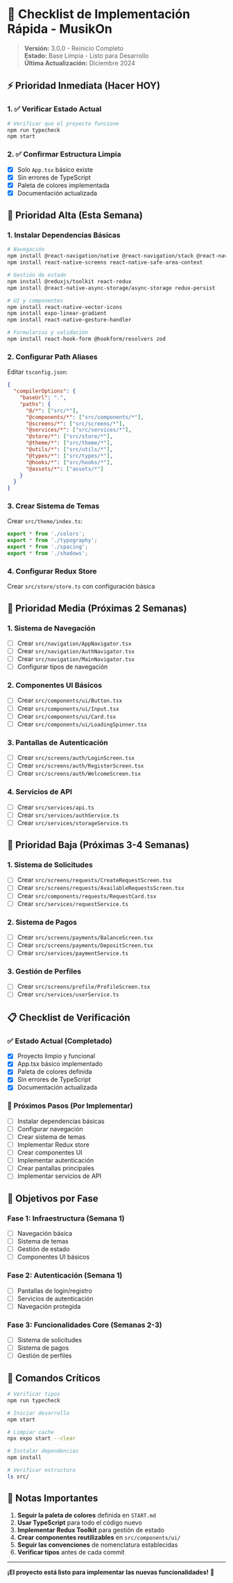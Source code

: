 # 🚀 Checklist de Implementación Rápida - MusikOn

> **Versión:** 3.0.0 - Reinicio Completo  
> **Estado:** Base Limpia - Listo para Desarrollo  
> **Última Actualización:** Diciembre 2024

## ⚡ Prioridad Inmediata (Hacer HOY)

### 1. ✅ Verificar Estado Actual
```bash
# Verificar que el proyecto funcione
npm run typecheck
npm start
```

### 2. ✅ Confirmar Estructura Limpia
- [x] Solo `App.tsx` básico existe
- [x] Sin errores de TypeScript
- [x] Paleta de colores implementada
- [x] Documentación actualizada

## 🔧 Prioridad Alta (Esta Semana)

### 1. Instalar Dependencias Básicas
```bash
# Navegación
npm install @react-navigation/native @react-navigation/stack @react-navigation/bottom-tabs
npm install react-native-screens react-native-safe-area-context

# Gestión de estado
npm install @reduxjs/toolkit react-redux
npm install @react-native-async-storage/async-storage redux-persist

# UI y componentes
npm install react-native-vector-icons
npm install expo-linear-gradient
npm install react-native-gesture-handler

# Formularios y validación
npm install react-hook-form @hookform/resolvers zod
```

### 2. Configurar Path Aliases
Editar `tsconfig.json`:
```json
{
  "compilerOptions": {
    "baseUrl": ".",
    "paths": {
      "@/*": ["src/*"],
      "@components/*": ["src/components/*"],
      "@screens/*": ["src/screens/*"],
      "@services/*": ["src/services/*"],
      "@store/*": ["src/store/*"],
      "@theme/*": ["src/theme/*"],
      "@utils/*": ["src/utils/*"],
      "@types/*": ["src/types/*"],
      "@hooks/*": ["src/hooks/*"],
      "@assets/*": ["assets/*"]
    }
  }
}
```

### 3. Crear Sistema de Temas
Crear `src/theme/index.ts`:
```typescript
export * from './colors';
export * from './typography';
export * from './spacing';
export * from './shadows';
```

### 4. Configurar Redux Store
Crear `src/store/store.ts` con configuración básica

## 🎨 Prioridad Media (Próximas 2 Semanas)

### 1. Sistema de Navegación
- [ ] Crear `src/navigation/AppNavigator.tsx`
- [ ] Crear `src/navigation/AuthNavigator.tsx`
- [ ] Crear `src/navigation/MainNavigator.tsx`
- [ ] Configurar tipos de navegación

### 2. Componentes UI Básicos
- [ ] Crear `src/components/ui/Button.tsx`
- [ ] Crear `src/components/ui/Input.tsx`
- [ ] Crear `src/components/ui/Card.tsx`
- [ ] Crear `src/components/ui/LoadingSpinner.tsx`

### 3. Pantallas de Autenticación
- [ ] Crear `src/screens/auth/LoginScreen.tsx`
- [ ] Crear `src/screens/auth/RegisterScreen.tsx`
- [ ] Crear `src/screens/auth/WelcomeScreen.tsx`

### 4. Servicios de API
- [ ] Crear `src/services/api.ts`
- [ ] Crear `src/services/authService.ts`
- [ ] Crear `src/services/storageService.ts`

## 🚀 Prioridad Baja (Próximas 3-4 Semanas)

### 1. Sistema de Solicitudes
- [ ] Crear `src/screens/requests/CreateRequestScreen.tsx`
- [ ] Crear `src/screens/requests/AvailableRequestsScreen.tsx`
- [ ] Crear `src/components/requests/RequestCard.tsx`
- [ ] Crear `src/services/requestService.ts`

### 2. Sistema de Pagos
- [ ] Crear `src/screens/payments/BalanceScreen.tsx`
- [ ] Crear `src/screens/payments/DepositScreen.tsx`
- [ ] Crear `src/services/paymentService.ts`

### 3. Gestión de Perfiles
- [ ] Crear `src/screens/profile/ProfileScreen.tsx`
- [ ] Crear `src/services/userService.ts`

## 📋 Checklist de Verificación

### ✅ Estado Actual (Completado)
- [x] Proyecto limpio y funcional
- [x] App.tsx básico implementado
- [x] Paleta de colores definida
- [x] Sin errores de TypeScript
- [x] Documentación actualizada

### 🔄 Próximos Pasos (Por Implementar)
- [ ] Instalar dependencias básicas
- [ ] Configurar navegación
- [ ] Crear sistema de temas
- [ ] Implementar Redux store
- [ ] Crear componentes UI
- [ ] Implementar autenticación
- [ ] Crear pantallas principales
- [ ] Implementar servicios de API

## 🎯 Objetivos por Fase

### Fase 1: Infraestructura (Semana 1)
- [ ] Navegación básica
- [ ] Sistema de temas
- [ ] Gestión de estado
- [ ] Componentes UI básicos

### Fase 2: Autenticación (Semana 1)
- [ ] Pantallas de login/registro
- [ ] Servicios de autenticación
- [ ] Navegación protegida

### Fase 3: Funcionalidades Core (Semanas 2-3)
- [ ] Sistema de solicitudes
- [ ] Sistema de pagos
- [ ] Gestión de perfiles

## 🚨 Comandos Críticos

```bash
# Verificar tipos
npm run typecheck

# Iniciar desarrollo
npm start

# Limpiar cache
npx expo start --clear

# Instalar dependencias
npm install

# Verificar estructura
ls src/
```

## 📝 Notas Importantes

1. **Seguir la paleta de colores** definida en `START.md`
2. **Usar TypeScript** para todo el código nuevo
3. **Implementar Redux Toolkit** para gestión de estado
4. **Crear componentes reutilizables** en `src/components/ui/`
5. **Seguir las convenciones** de nomenclatura establecidas
6. **Verificar tipos** antes de cada commit

---

**¡El proyecto está listo para implementar las nuevas funcionalidades!** 🚀 